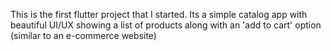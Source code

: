 This is the first flutter project that I started. Its a simple catalog app with beautiful UI/UX showing a list of products along with an 'add to cart' option (similar to an e-commerce website)
